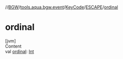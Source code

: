 //[BGW](../../../../index.md)/[tools.aqua.bgw.event](../../index.md)/[KeyCode](../index.md)/[ESCAPE](index.md)/[ordinal](ordinal.md)



# ordinal  
[jvm]  
Content  
val [ordinal](ordinal.md): [Int](https://kotlinlang.org/api/latest/jvm/stdlib/kotlin/-int/index.html)  



